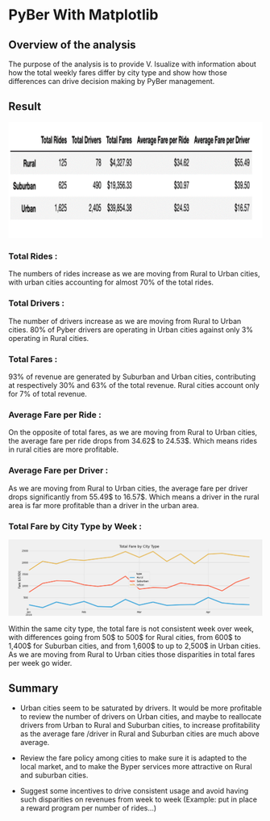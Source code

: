 # PyBer With Matplotlib

## Overview of the analysis

The purpose of the analysis is to provide V. Isualize with information about how the total weekly fares differ by city type and show how those differences can drive decision making by PyBer management. 

## Result

![](Average_Per_city_Type.png) 

### Total Rides : 
The numbers of rides increase as we are moving from Rural to Urban cities, with urban cities accounting for almost 70% of the total rides.

### Total Drivers : 
The number of drivers increase as we are moving from Rural to Urban cities. 80% of Pyber drivers are operating in Urban cities against only 3% operating in Rural cities.

### Total Fares : 
93% of revenue are generated by Suburban and Urban cities, contributing at respectively 30% and 63% of the total revenue. Rural cities account only for 7% of total revenue.

### Average Fare per Ride : 
On the opposite of total fares, as we are moving from Rural to Urban cities, the average fare per ride drops from 34.62$ to 24.53$. Which means rides in rural cities are more profitable.

### Average Fare per Driver : 
As we are moving from Rural to Urban cities, the average fare per driver drops significantly from 55.49$ to 16.57$. Which means a driver in the rural area is far more profitable than a driver in the urban area.

### Total Fare by City Type by Week : 

![](weekly_fare.png) 

Within the same city type, the total fare is not consistent week over week, with differences going from 50$ to 500$ for Rural cities, from 600$ to 1,400$ for Suburban cities, and from 1,600$ to up to 2,500$ in Urban cities. As we are moving from Rural to Urban cities those disparities in total fares per week go wider.


## Summary

- Urban cities seem to be saturated by drivers. It would be more profitable to review the number of drivers on Urban cities, and maybe to reallocate drivers from Urban to Rural and Suburban cities, to increase profitability as the average fare /driver in Rural and Suburban cities are much above average. 

- Review the fare policy among cities to make sure it is adapted to the local market, and to make the Byper services more attractive on Rural and suburban cities.

- Suggest some incentives to drive consistent usage and avoid having such disparities on revenues from week to week (Example: put in place a reward program per number of rides…)
